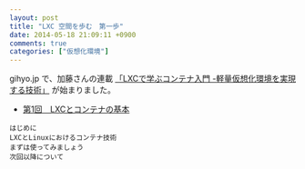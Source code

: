 ```yaml
---
layout: post
title: "LXC 空間を歩む　第一歩"
date: 2014-05-18 21:09:11 +0900
comments: true
categories: ["仮想化環境"]
---
```


 gihyo.jp で、加藤さんの連載 [「LXCで学ぶコンテナ入門 -軽量仮想化環境を実現する技術」](http://gihyo.jp/admin/serial/01/linux_containers?ard=1400044363) が始まりました。

* [第1回　LXCとコンテナの基本](http://gihyo.jp/admin/serial/01/linux_containers/0001)

>
    はじめに
    LXCとLinuxにおけるコンテナ技術
    まずは使ってみましょう
    次回以降について
